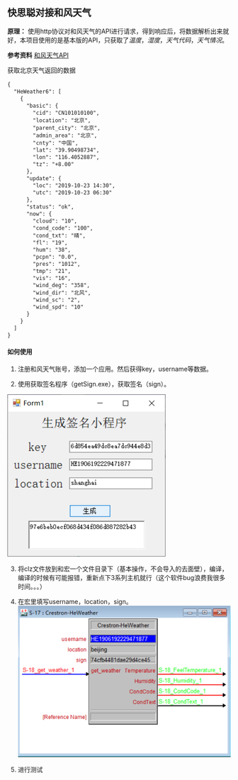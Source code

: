 ## 快思聪对接和风天气
**原理：** 使用http协议对和风天气的API进行请求，得到响应后，将数据解析出来就好，本项目使用的是基本版的API，只获取了*温度*，*湿度*，*天气代码*，*天气情况*。

**参考资料** [和风天气API](https://dev.heweather.com/docs/api/weather)

获取北京天气返回的数据
```
{
  "HeWeather6": [
    {
      "basic": {
        "cid": "CN101010100",
        "location": "北京",
        "parent_city": "北京",
        "admin_area": "北京",
        "cnty": "中国",
        "lat": "39.90498734",
        "lon": "116.4052887",
        "tz": "+8.00"
      },
      "update": {
        "loc": "2019-10-23 14:30",
        "utc": "2019-10-23 06:30"
      },
      "status": "ok",
      "now": {
        "cloud": "10",
        "cond_code": "100",
        "cond_txt": "晴",
        "fl": "19",
        "hum": "38",
        "pcpn": "0.0",
        "pres": "1012",
        "tmp": "21",
        "vis": "16",
        "wind_deg": "358",
        "wind_dir": "北风",
        "wind_sc": "2",
        "wind_spd": "10"
      }
    }
  ]
}
```

#### 如何使用
1. 注册和风天气账号，添加一个应用。然后获得key，username等数据。

2. 使用获取签名程序（getSign.exe），获取签名（sign）。

![getSign](./getSign.png)

3. 将clz文件放到和宏一个文件目录下（基本操作，不会导入的去面壁），编译，编译的时候有可能报错，重新点下3系列主机就行（这个软件bug浪费我很多时间。。。）

4. 在宏里填写username，location，sign。
![Marco](./marco.png)

5. 进行测试
